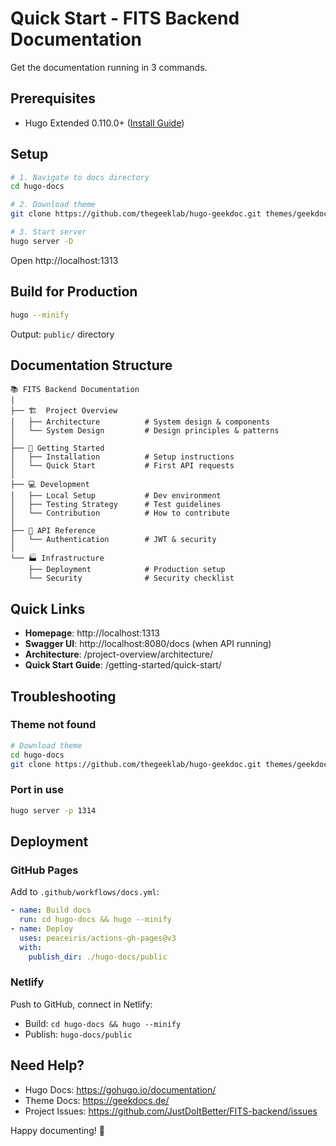 # Quick Start - FITS Backend Documentation

Get the documentation running in 3 commands.

## Prerequisites

- Hugo Extended 0.110.0+ ([Install Guide](https://gohugo.io/installation/))

## Setup

```bash
# 1. Navigate to docs directory
cd hugo-docs

# 2. Download theme
git clone https://github.com/thegeeklab/hugo-geekdoc.git themes/geekdoc

# 3. Start server
hugo server -D
```

Open http://localhost:1313

## Build for Production

```bash
hugo --minify
```

Output: `public/` directory

## Documentation Structure

```
📚 FITS Backend Documentation
│
├── 🏗️  Project Overview
│   ├── Architecture          # System design & components
│   └── System Design         # Design principles & patterns
│
├── 🚀 Getting Started
│   ├── Installation          # Setup instructions
│   └── Quick Start           # First API requests
│
├── 💻 Development
│   ├── Local Setup           # Dev environment
│   ├── Testing Strategy      # Test guidelines
│   └── Contribution          # How to contribute
│
├── 🔌 API Reference
│   └── Authentication        # JWT & security
│
└── 🏭 Infrastructure
    ├── Deployment            # Production setup
    └── Security              # Security checklist
```

## Quick Links

- **Homepage**: http://localhost:1313
- **Swagger UI**: http://localhost:8080/docs (when API running)
- **Architecture**: /project-overview/architecture/
- **Quick Start Guide**: /getting-started/quick-start/

## Troubleshooting

### Theme not found

```bash
# Download theme
cd hugo-docs
git clone https://github.com/thegeeklab/hugo-geekdoc.git themes/geekdoc
```

### Port in use

```bash
hugo server -p 1314
```

## Deployment

### GitHub Pages

Add to `.github/workflows/docs.yml`:

```yaml
- name: Build docs
  run: cd hugo-docs && hugo --minify
- name: Deploy
  uses: peaceiris/actions-gh-pages@v3
  with:
    publish_dir: ./hugo-docs/public
```

### Netlify

Push to GitHub, connect in Netlify:
- Build: `cd hugo-docs && hugo --minify`
- Publish: `hugo-docs/public`

## Need Help?

- Hugo Docs: https://gohugo.io/documentation/
- Theme Docs: https://geekdocs.de/
- Project Issues: https://github.com/JustDoItBetter/FITS-backend/issues

Happy documenting! 📖
